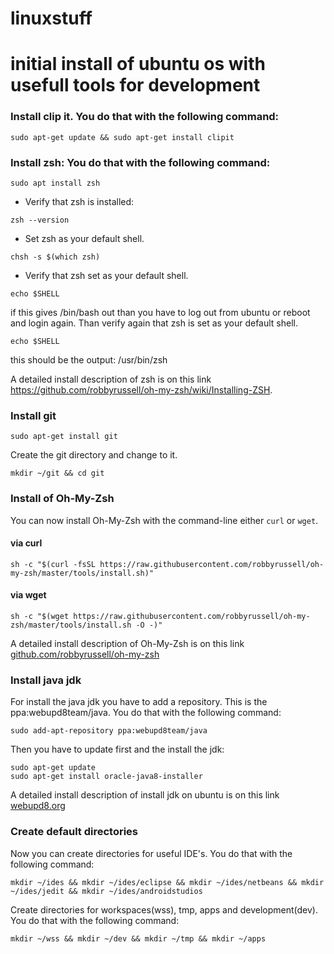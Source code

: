 # linuxstuff

# initial install of ubuntu os with usefull tools for development

### Install clip it. You do that with the following command:

```shell
sudo apt-get update && sudo apt-get install clipit
```

### Install zsh: You do that with the following command:
```shell
sudo apt install zsh
```
+ Verify that zsh is installed:
```shell
zsh --version
```
+ Set zsh as your default shell.
```shell
chsh -s $(which zsh)
```
+ Verify that zsh set as your default shell. 
```shell
echo $SHELL
```
if this gives /bin/bash out than you have to log out from ubuntu or reboot and login again. Than verify again that zsh is set as your default shell. 
```shell
echo $SHELL
```
this should be the output: 
/usr/bin/zsh

A detailed install description of zsh is on this link https://github.com/robbyrussell/oh-my-zsh/wiki/Installing-ZSH.

### Install git
```shell
sudo apt-get install git
```
Create the git directory and change to it. 
```shell
mkdir ~/git && cd git
```

### Install of Oh-My-Zsh

You can now install Oh-My-Zsh with the command-line either `curl` or `wget`.

#### via curl

```shell
sh -c "$(curl -fsSL https://raw.githubusercontent.com/robbyrussell/oh-my-zsh/master/tools/install.sh)"
```

#### via wget

```shell
sh -c "$(wget https://raw.githubusercontent.com/robbyrussell/oh-my-zsh/master/tools/install.sh -O -)"
```

A detailed install description of Oh-My-Zsh is on this link [github.com/robbyrussell/oh-my-zsh](https://github.com/robbyrussell/oh-my-zsh)


### Install java jdk

For install the java jdk you have to add a repository. This is the ppa:webupd8team/java. You do that with the following command:

```shell
sudo add-apt-repository ppa:webupd8team/java
```

Then you have to update first and the install the jdk:
```shell
sudo apt-get update
sudo apt-get install oracle-java8-installer
```
A detailed install description of install jdk on ubuntu is on this link [webupd8.org](http://www.webupd8.org/2012/09/install-oracle-java-8-in-ubuntu-via-ppa.html)

### Create default directories 

Now you can create directories for useful IDE's. You do that with the following command:
```shell
mkdir ~/ides && mkdir ~/ides/eclipse && mkdir ~/ides/netbeans && mkdir ~/ides/jedit && mkdir ~/ides/androidstudios
```

Create directories for workspaces(wss), tmp, apps and development(dev). You do that with the following command:
```shell
mkdir ~/wss && mkdir ~/dev && mkdir ~/tmp && mkdir ~/apps
```
